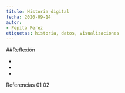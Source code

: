 ```yaml
---
titulo: Historia digital
fecha: 2020-09-14
autor:
- Pepita Perez 
etiquetas: historia, datos, visualizaciones
---
```



##Reflexión

-
-
-


Referencias
01 
02

